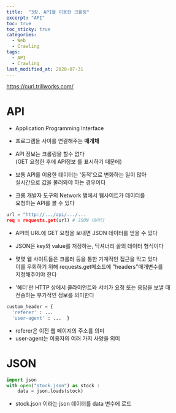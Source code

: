 ```yaml
---
title:  "3장. API를 이용한 크롤링"
excerpt: "API"
toc: true
toc_sticky: true
categories:
  - Web
  - Crawling
tags:
  - API
  - Crawling
last_modified_at: 2020-07-31
---
```

https://curl.trillworks.com/

# API 
* Application Programming Interface

* 프로그램들 사이를 연결해주는 **매개체**

* API 정보는 크롤링을 할수 없다   
  (GET 요청한 후에 API정보 를 표시하기 때문에)
  
* 보통 API를 이용한 데이터는 '동적'으로 변화하는 일이 많아  
  실시간으로 값을 불러와야 하는 경우이다
  
* 크롬 개발자 도구의 Network 탭에서 웹사이트가 데이터를   
  요청하는 API를 볼 수 있다
  
```python 
url = "http://.../api/.../...
req = requests.get(url) # JSON 데이터
```

* API의 URL에 GET 요청을 보내면 JSON 데이터를 얻을 수 있다  
* JSON은 key와 value를 저장하는, 딕셔너리 꼴의 데이터 형식이다

* 몇몇 웹 사이트들은 크롤러 등을 통한 기계적인 접근을 막고 있다  
  이를 우회하기 위해 requests.get메소드에 "headers"매개변수를   
  지정해주어야 한다
  
* '헤더'란 HTTP 상에서 클라이언트와 서버가 요청 또는 응답을 보낼 때  
  전송하는 부가적인 정보를 의미한다
  
```python
custom_header = {
  'referer' : ...
  'user-agent' : ...  }
```

* referer은 이전 웹 페이지의 주소를 의미
* user-agent는 이용자의 여러 가지 사양을 의미

# JSON

```python
import json
with open("stock.json") as stock :
    data = json.loads(stock) 
```
* stock.json 이라는 json 데이터를 data 변수에 로드
